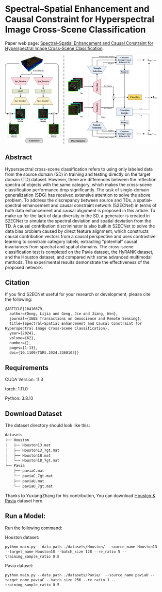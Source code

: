 # Spectral–Spatial Enhancement and Causal Constraint for Hyperspectral Image Cross-Scene Classification

Paper web page: [Spectral–Spatial Enhancement and Causal Constraint for Hyperspectral Image Cross-Scene Classification](https://ieeexplore.ieee.org/document/10416679).

<p align='center'>
  <img src='figure/S2ECNet.png'>
</p>

## Abstract

Hyperspectral cross-scene classification refers to using only labeled data from the source domain (SD) in training and testing directly on the target domain (TD) dataset. However, there are differences between the reflection spectra of objects with the same category, which makes the cross-scene classification performance drop significantly. The task of single-domain generalization (SDG) has received extensive attention to solve the above problem. To address the discrepancy between source and TDs, a spatial–spectral enhancement and causal constraint network (S2ECNet) in terms of both data enhancement and causal alignment is proposed in this article. To make up for the lack of data diversity in the SD, a generator is created in S2ECNet to simulate the spectral deviation and spatial deviation from the TD. A causal contribution discriminator is also built in S2ECNet to solve the data bias problem caused by direct feature alignment, which constructs causal contribution vectors from a causal perspective and uses contrastive learning to constrain category labels, extracting “potential” causal invariances from spectral and spatial domains. The cross-scene classification test is completed on the Pavia dataset, the HyRANK dataset, and the Houston dataset, and compared with some advanced multimodal methods. The experimental results demonstrate the effectiveness of the proposed network.

## Citation

If you find S2ECNet useful for your research or development, please cite the following:

```
@ARTICLE{10416679,
  author={Dong, Lijia and Geng, Jie and Jiang, Wen},
  journal={IEEE Transactions on Geoscience and Remote Sensing}, 
  title={Spectral–Spatial Enhancement and Causal Constraint for Hyperspectral Image Cross-Scene Classification}, 
  year={2024},
  volume={62},
  number={},
  pages={1-13},
  doi={10.1109/TGRS.2024.3360103}}

```

## Requirements

CUDA Version: 11.3

torch: 1.11.0

Python: 3.8.10

## Download Dataset

The dataset directory should look like this:

```bash
datasets
├── Houston
│   ├── Houston13.mat
│   ├── Houston13_7gt.mat
│   ├── Houston18.mat
│   └── Houston18_7gt.mat
└── Pavia
    ├── paviaC.mat
    └── paviaC_7gt.mat
    ├── paviaU.mat
    └── paviaU_7gt.mat

```

Thanks to YuxiangZhang for his contribution, You can download [Houston &amp; Pavia](https://github.com/YuxiangZhang-BIT/Data-CSHSI) dataset here.


## Run a Model:

Run the following command:

Houston dataset:
```
python main.py --data_path ./datasets/Houston/ --source_name Houston13 --target_name Houston18 --batch_size 128 --re_ratio 5 --training_sample_ratio 0.8
```
Pavia dataset:
```
python main.py --data_path ./datasets/Pavia/  --source_name paviaU --target_name paviaC --batch_size 256 --re_ratio 1 --training_sample_ratio 0.5
```

